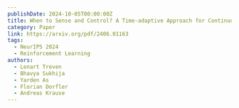 ```yaml
---
publishDate: 2024-10-05T00:00:00Z
title: When to Sense and Control? A Time-adaptive Approach for Continuous-Time RL
category: Paper
link: https://arxiv.org/pdf/2406.01163
tags:
  - NeurIPS 2024
  - Reinforcement Learning
authors:
  - Lenart Treven
  - Bhavya Sukhija
  - Yarden As
  - Florian Dorfler
  - Andreas Krause
---
```

